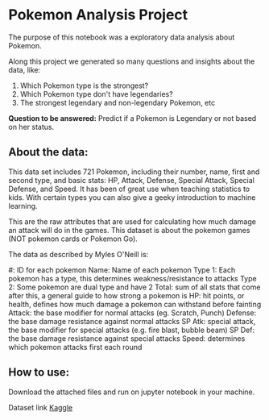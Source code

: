# Pokemon Analysis Project

The purpose of this notebook was a exploratory data analysis about Pokemon.

Along this project we generated so many questions and insights about the data, like:

1) Which Pokemon type is the strongest?
2) Which Pokemon type don't have legendaries?
3) The strongest legendary and non-legendary Pokemon, etc

**Question to be answered:** Predict if a Pokemon is Legendary or not based on her status.

## About the data:

This data set includes 721 Pokemon, including their number, name, first and second type, and basic stats: HP, Attack, Defense, Special Attack, Special Defense, and Speed. It has been of great use when teaching statistics to kids. With certain types you can also give a geeky introduction to machine learning.

This are the raw attributes that are used for calculating how much damage an attack will do in the games. This dataset is about the pokemon games (NOT pokemon cards or Pokemon Go).

The data as described by Myles O'Neill is:

#: ID for each pokemon
Name: Name of each pokemon
Type 1: Each pokemon has a type, this determines weakness/resistance to attacks
Type 2: Some pokemon are dual type and have 2
Total: sum of all stats that come after this, a general guide to how strong a pokemon is
HP: hit points, or health, defines how much damage a pokemon can withstand before fainting
Attack: the base modifier for normal attacks (eg. Scratch, Punch)
Defense: the base damage resistance against normal attacks
SP Atk: special attack, the base modifier for special attacks (e.g. fire blast, bubble beam)
SP Def: the base damage resistance against special attacks
Speed: determines which pokemon attacks first each round

## How to use:

Download the attached files and run on jupyter notebook in your machine.

Dataset link [Kaggle](https://www.kaggle.com/abcsds/pokemon)
